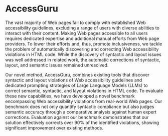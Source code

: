 # AccessGuru

The vast majority of Web pages fail to comply with established Web accessibility guidelines, excluding a range of users with diverse abilities to interact with their content. Making Web pages accessible to all users requires dedicated expertise and additional manual efforts from Web page providers. To lower their efforts and, thus, promote inclusiveness, we tackle the problem of automatically discovering and correcting Web accessibility violations in HTML code. While the discovery of syntactic and layout issues was well addressed in related work, the automatic corrections of syntactic, layout, and semantic issues remained unresolved.

Our novel method, AccessGuru, combines existing tools that discover syntactic and layout violations of Web accessibility guidelines and dedicated prompting strategies of Large Language Models (LLMs) to correct semantic, syntactic, and layout violations in HTML code.
To evaluate these new capabilities, we have developed a novel benchmark encompassing Web accessibility violations from real-world Web pages. Our benchmark does not only quantify syntactic compliance but also judges semantic accuracy through a comparative analysis against human expert corrections. Evaluation against our benchmark demonstrates that our solution effectively corrects over 90% of the identified violations,  showing significant improvement over existing methods.
